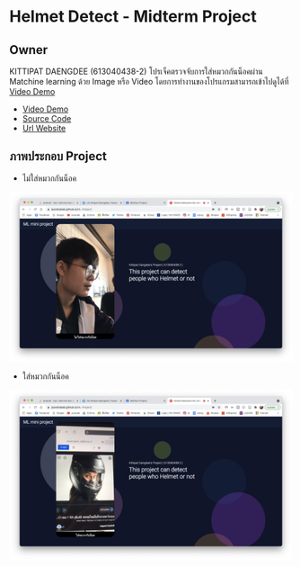 # Helmet Detect - Midterm Project
## Owner
KITTIPAT DAENGDEE 
(613040438-2)
โปรเจ็คตรวจจับการใส่หมวกกันน็อคผ่าน Matchine learning ด้วย Image หรือ Video โดยการทำงานของโปรแกรมสามารถเข้าไปดูได้ที่ [Video Demo](https://drive.google.com/file/d/10_llrSW71yxoVA6cslD3U3OHk86sBH2b/view?usp=sharing)

- [Video Demo](https://drive.google.com/file/d/10_llrSW71yxoVA6cslD3U3OHk86sBH2b/view?usp=sharing)
- [Source Code](https://github.com/ipondnakab/ML-Project)
- [Url Website](https://ipondnakab.github.io/ML-Project/)

## ภาพประกอบ Project
- ไม่ใส่หมวกกันน็อค
<img src="./pic1.png" alt="ไม่ใส่หมวกกันน็อค" title="ไม่ใส่หมวกกันน็อค"/>

- ใส่หมวกกันน็อค
<img src="./pic2.png" alt="ใส่หมวกกันน็อค" title="ใส่หมวกกันน็อค"/>


